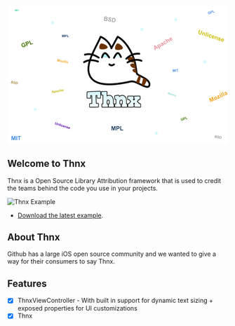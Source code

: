 ![Thnx](https://github.com/adamdahan/Thnx/blob/master/README-assets/logo-big-bg.png)

## Welcome to Thnx

Thnx is a Open Source Library Attribution framework that is used to credit the teams behind the code you use in your projects.

![Thnx Example](http://cosmicmind.io/samples/github/page-tab-bar-controller-2.png)

* [Download the latest example](https://github.com/adamdahan/Thnx/tree/master/Example).

## About Thnx

Github has a large iOS open source community and we wanted to give a way for their consumers to say Thnx. 

## Features

- [x] ThnxViewController - With built in support for dynamic text sizing + exposed properties for UI customizations
- [x] Thnx
